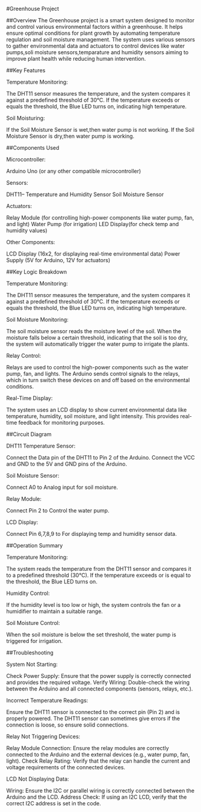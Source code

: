 #Greenhouse Project

##Overview
The Greenhouse project is a smart system designed to monitor and control various environmental factors within a greenhouse. It helps ensure optimal conditions for plant growth by automating temperature regulation and soil moisture management. The system uses various sensors to gather environmental data and actuators to control devices like water pumps,soli moisture sensors,temparature and humidity sensors aiming to improve plant health while reducing human intervention.

##Key Features

Temperature Monitoring:

The DHT11 sensor measures the temperature, and the system compares it against a predefined threshold of 30°C.
If the temperature exceeds or equals the threshold, the Blue LED turns on, indicating high temperature.

Soil Moisturing:

If the Soil Moisture Sensor is wet,then water pump is not working.
If the Soil Moisture Sensor is dry,then water pump is working.

##Components Used

Microcontroller:

Arduino Uno (or any other compatible microcontroller)

Sensors:

DHT11– Temperature and Humidity Sensor
Soil Moisture Sensor

Actuators:

Relay Module (for controlling high-power components like water pump, fan, and light)
Water Pump (for irrigation)
LED Display(for check temp and humidity values)

Other Components:

LCD Display (16x2, for displaying real-time environmental data)
Power Supply (5V for Arduino, 12V for actuators)

##Key Logic Breakdown

Temperature Monitoring:

The DHT11 sensor measures the temperature, and the system compares it against a predefined threshold of 30°C.
If the temperature exceeds or equals the threshold, the Blue LED turns on, indicating high temperature.

Soil Moisture Monitoring:

The soil moisture sensor reads the moisture level of the soil. When the moisture falls below a certain threshold, indicating that the soil is too dry, the system will automatically trigger the water pump to irrigate the plants.

Relay Control:

Relays are used to control the high-power components such as the water pump, fan, and lights. The Arduino sends control signals to the relays, which in turn switch these devices on and off based on the environmental conditions.

Real-Time Display:

The system uses an LCD display to show current environmental data like temperature, humidity, soil moisture, and light intensity. This provides real-time feedback for monitoring purposes.


##Circuit Diagram

DHT11 Temperature Sensor:

Connect the Data pin of the DHT11 to Pin 2 of the Arduino.
Connect the VCC and GND to the 5V and GND pins of the Arduino.

Soil Moisture Sensor:

Connect A0	to Analog input for soil moisture.

Relay Module:

Connect Pin 2 to Control the water pump.

LCD Display:

Connect Pin 6,7,8,9 to For displaying temp and humidity sensor data.


##Operation Summary

Temperature Monitoring:

The system reads the temperature from the DHT11 sensor and compares it to a predefined threshold (30°C). If the temperature exceeds or is equal to the threshold, the Blue LED turns on.

Humidity Control:

If the humidity level is too low or high, the system controls the fan or a humidifier to maintain a suitable range.

Soil Moisture Control:

When the soil moisture is below the set threshold, the water pump is triggered for irrigation.

##Troubleshooting

System Not Starting:

Check Power Supply: Ensure that the power supply is correctly connected and provides the required voltage.
Verify Wiring: Double-check the wiring between the Arduino and all connected components (sensors, relays, etc.).

Incorrect Temperature Readings:

Ensure the DHT11 sensor is connected to the correct pin (Pin 2) and is properly powered.
The DHT11 sensor can sometimes give errors if the connection is loose, so ensure solid connections.

Relay Not Triggering Devices:

Relay Module Connection: Ensure the relay modules are correctly connected to the Arduino and the external devices (e.g., water pump, fan, light).
Check Relay Rating: Verify that the relay can handle the current and voltage requirements of the connected devices.

LCD Not Displaying Data:

Wiring: Ensure the I2C or parallel wiring is correctly connected between the Arduino and the LCD.
Address Check: If using an I2C LCD, verify that the correct I2C address is set in the code.

